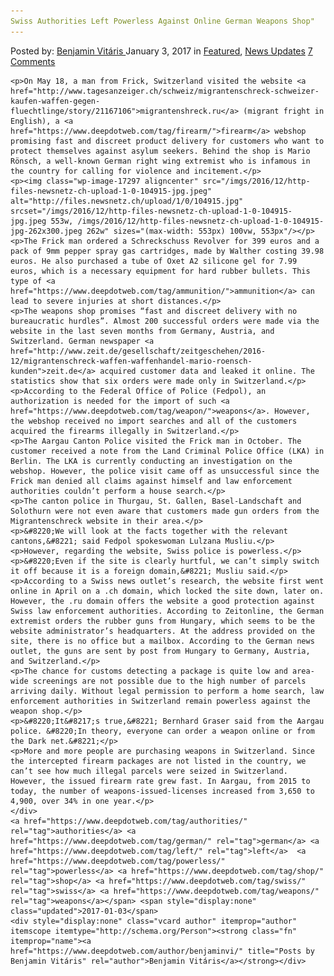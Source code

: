 ```yaml
---
Swiss Authorities Left Powerless Against Online German Weapons Shop"
---
```

<article class="post-listing post-17289 post type-post status-publish format-standard has-post-thumbnail hentry  tag-authorities tag-german tag-left tag-powerless tag-shop tag-swiss tag-weapons">
    <div class="post-inner">
        <span>Posted by: <a href="https://www.deepdotweb.com/author/benjaminvi/" title="">Benjamin Vitáris </a></span>
    <span>January 3, 2017</span>
    <span>in <a href="https://www.deepdotweb.com/category/deepdot-news/" rel="category tag">Featured</a>, <a href="https://www.deepdotweb.com/category/news-updates/" rel="category tag">News Updates</a></span>
    <span><a href="https://www.deepdotweb.com/2017/01/03/swiss-authorities-left-powerless-against-online-german-weapons-shop/#comments">7 Comments</a></span>
    </p>
    <div class="clear"></div>
    
    <p>On May 18, a man from Frick, Switzerland visited the website <a href="http://www.tagesanzeiger.ch/schweiz/migrantenschreck-schweizer-kaufen-waffen-gegen-fluechtlinge/story/21167106">migrantenshreck.ru</a> (migrant fright in English), a <a href="https://www.deepdotweb.com/tag/firearm/">firearm</a> webshop promising fast and discreet product delivery for customers who want to protect themselves against asylum seekers. Behind the shop is Mario Rönsch, a well-known German right wing extremist who is infamous in the country for calling for violence and incitement.</p>
    <p><img class="wp-image-17297 aligncenter" src="/imgs/2016/12/http-files-newsnetz-ch-upload-1-0-104915-jpg.jpeg" alt="http://files.newsnetz.ch/upload/1/0/104915.jpg" srcset="/imgs/2016/12/http-files-newsnetz-ch-upload-1-0-104915-jpg.jpeg 553w, /imgs/2016/12/http-files-newsnetz-ch-upload-1-0-104915-jpg-262x300.jpeg 262w" sizes="(max-width: 553px) 100vw, 553px"/></p>
    <p>The Frick man ordered a Schreckschuss Revolver for 399 euros and a pack of 9mm pepper spray gas cartridges, made by Walther costing 39.98 euros. He also purchased a tube of Oxet A2 silicone gel for 7.99 euros, which is a necessary equipment for hard rubber bullets. This type of <a href="https://www.deepdotweb.com/tag/ammunition/">ammunition</a> can lead to severe injuries at short distances.</p>
    <p>The weapons shop promises “fast and discreet delivery with no bureaucratic hurdles”. Almost 200 successful orders were made via the website in the last seven months from Germany, Austria, and Switzerland. German newspaper <a href="http://www.zeit.de/gesellschaft/zeitgeschehen/2016-12/migrantenschreck-waffen-waffenhandel-mario-roensch-kunden">zeit.de</a> acquired customer data and leaked it online. The statistics show that six orders were made only in Switzerland.</p>
    <p>According to the Federal Office of Police (Fedpol), an authorization is needed for the import of such <a href="https://www.deepdotweb.com/tag/weapon/">weapons</a>. However, the webshop received no import searches and all of the customers acquired the firearms illegally in Switzerland.</p>
    <p>The Aargau Canton Police visited the Frick man in October. The customer received a note from the Land Criminal Police Office (LKA) in Berlin. The LKA is currently conducting an investigation on the webshop. However, the police visit came off as unsuccessful since the Frick man denied all claims against himself and law enforcement authorities couldn’t perform a house search.</p>
    <p>The canton police in Thurgau, St. Gallen, Basel-Landschaft and Solothurn were not even aware that customers made gun orders from the Migrantenschreck website in their area.</p>
    <p>&#8220;We will look at the facts together with the relevant cantons,&#8221; said Fedpol spokeswoman Lulzana Musliu.</p>
    <p>However, regarding the website, Swiss police is powerless.</p>
    <p>&#8220;Even if the site is clearly hurtful, we can’t simply switch it off because it is a foreign domain,&#8221; Musliu said.</p>
    <p>According to a Swiss news outlet’s research, the website first went online in April on a .ch domain, which locked the site down, later on. However, the .ru domain offers the website a good protection against Swiss law enforcement authorities. According to Zeitonline, the German extremist orders the rubber guns from Hungary, which seems to be the website administrator’s headquarters. At the address provided on the site, there is no office but a mailbox. According to the German news outlet, the guns are sent by post from Hungary to Germany, Austria, and Switzerland.</p>
    <p>The chance for customs detecting a package is quite low and area-wide screenings are not possible due to the high number of parcels arriving daily. Without legal permission to perform a home search, law enforcement authorities in Switzerland remain powerless against the weapon shop.</p>
    <p>&#8220;It&#8217;s true,&#8221; Bernhard Graser said from the Aargau police. &#8220;In theory, everyone can order a weapon online or from the Dark net.&#8221;</p>
    <p>More and more people are purchasing weapons in Switzerland. Since the intercepted firearm packages are not listed in the country, we can’t see how much illegal parcels were seized in Switzerland. However, the issued firearm rate grew fast. In Aargau, from 2015 to today, the number of weapons-issued-licenses increased from 3,650 to 4,900, over 34% in one year.</p>
    </div>
    <a href="https://www.deepdotweb.com/tag/authorities/" rel="tag">authorities</a> <a href="https://www.deepdotweb.com/tag/german/" rel="tag">german</a> <a href="https://www.deepdotweb.com/tag/left/" rel="tag">left</a>  <a href="https://www.deepdotweb.com/tag/powerless/" rel="tag">powerless</a> <a href="https://www.deepdotweb.com/tag/shop/" rel="tag">shop</a> <a href="https://www.deepdotweb.com/tag/swiss/" rel="tag">swiss</a> <a href="https://www.deepdotweb.com/tag/weapons/" rel="tag">weapons</a></span> <span style="display:none" class="updated">2017-01-03</span>
    <div style="display:none" class="vcard author" itemprop="author" itemscope itemtype="http://schema.org/Person"><strong class="fn" itemprop="name"><a href="https://www.deepdotweb.com/author/benjaminvi/" title="Posts by Benjamin Vitáris" rel="author">Benjamin Vitáris</a></strong></div>
    
